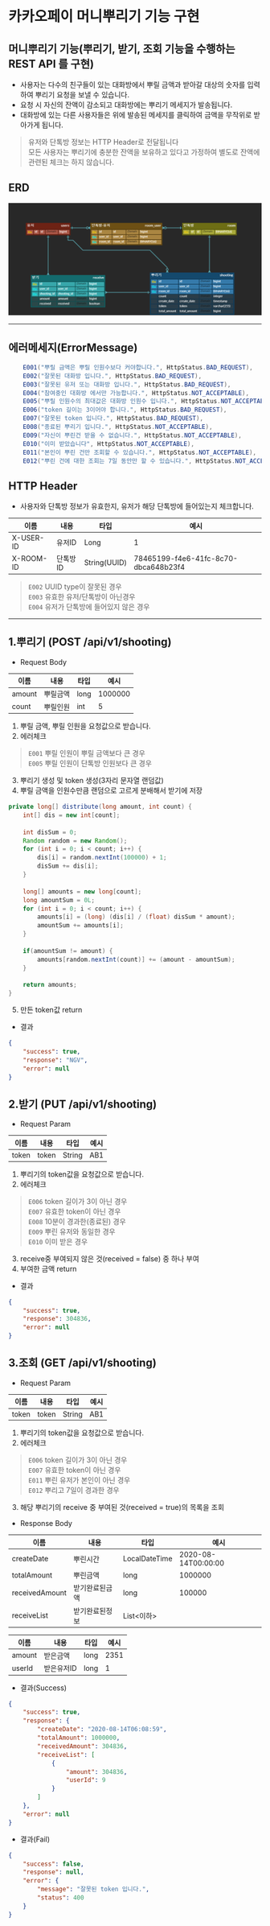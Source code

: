 # 카카오페이 머니뿌리기 기능 구현

머니뿌리기 기능(뿌리기, 받기, 조회 기능을 수행하는 REST API 를 구현)
---
* 사용자는 다수의 친구들이 있는 대화방에서 뿌릴 금액과 받아갈 대상의 숫자를 입력하여 뿌리기 요청을 보낼 수 있습니다.
* 요청 시 자신의 잔액이 감소되고 대화방에는 뿌리기 메세지가 발송됩니다.
* 대화방에 있는 다른 사용자들은 위에 발송된 메세지를 클릭하여 금액을 무작위로 받아가게 됩니다. 
> 유저와 단톡방 정보는 HTTP Header로 전달됩니다   
> 모든 사용자는 뿌리기에 충분한 잔액을 보유하고 있다고 가정하여 별도로 잔액에 관련된 체크는 하지 않습니다.   

ERD
---
![erd](./erd.png)





***




에러메세지(ErrorMessage)
---
```java
    E001("뿌릴 금액은 뿌릴 인원수보다 커야합니다.", HttpStatus.BAD_REQUEST),
    E002("잘못된 대화방 입니다.", HttpStatus.BAD_REQUEST),
    E003("잘못된 유저 또는 대화방 입니다.", HttpStatus.BAD_REQUEST),
    E004("참여중인 대화방 에서만 가능합니다.", HttpStatus.NOT_ACCEPTABLE),
    E005("뿌릴 인원수의 최대값은 대화방 인원수 입니다.", HttpStatus.NOT_ACCEPTABLE),
    E006("token 길이는 3이어야 합니다.", HttpStatus.BAD_REQUEST),
    E007("잘못된 token 입니다.", HttpStatus.BAD_REQUEST),
    E008("종료된 뿌리기 입니다.", HttpStatus.NOT_ACCEPTABLE),
    E009("자신이 뿌린건 받을 수 없습니다.", HttpStatus.NOT_ACCEPTABLE),
    E010("이미 받았습니다", HttpStatus.NOT_ACCEPTABLE),
    E011("본인이 뿌린 건만 조회할 수 있습니다.", HttpStatus.NOT_ACCEPTABLE),
    E012("뿌린 건에 대한 조회는 7일 동안만 할 수 있습니다.", HttpStatus.NOT_ACCEPTABLE);
```


HTTP Header
---
* 사용자와 단톡방 정보가 유효한지, 유저가 해당 단톡방에 들어있는지 체크합니다.

|이름|내용|타입|예시|
|---------|------|--------------|-------------------------------------|
|X-USER-ID|유저ID|Long|1|
|X-ROOM-ID|단톡방ID|String(UUID)|78465199-f4e6-41fc-8c70-dbca648b23f4|

> ```E002``` UUID type이 잘못된 경우   
> ```E003``` 유효한 유저/단톡방이 아닌경우   
> ```E004``` 유저가 단톡방에 들어있지 않은 경우    

***


 1.뿌리기 (POST /api/v1/shooting)
---
* Request Body

|이름|내용|타입|예시|
|------|------|-------|-----------------------|
|amount|뿌릴금액|long|1000000|
|count|뿌릴인원|int|5|

1. 뿌릴 금액, 뿌릴 인원을 요청값으로 받습니다.
2. 에러체크
> ```E001``` 뿌릴 인원이 뿌릴 금액보다 큰 경우   
> ```E005``` 뿌릴 인원이 단톡방 인원보다 큰 경우   
3. 뿌리기 생성 및 token 생성(3자리 문자열 랜덤값)
4. 뿌릴 금액을 인원수만큼 랜덤으로 고르게 분배해서 받기에 저장
```java
private long[] distribute(long amount, int count) {
    int[] dis = new int[count];

    int disSum = 0;
    Random random = new Random();
    for (int i = 0; i < count; i++) {
        dis[i] = random.nextInt(100000) + 1;
        disSum += dis[i];
    }

    long[] amounts = new long[count];
    long amountSum = 0L;
    for (int i = 0; i < count; i++) {
        amounts[i] = (long) (dis[i] / (float) disSum * amount);
        amountSum += amounts[i];
    }

    if(amountSum != amount) {
        amounts[random.nextInt(count)] += (amount - amountSum);
    }

    return amounts;
}
```
5. 만든 token값 return   

* 결과
```json
{
    "success": true,
    "response": "NGV",
    "error": null
}
```


2.받기 (PUT /api/v1/shooting)
---
* Request Param

|이름|내용|타입|예시|
|------|------|-------|----------------|
|token|token|String|AB1|

1. 뿌리기의 token값을 요청값으로 받습니다.
2. 에러체크
> ```E006``` token 길이가 3이 아닌 경우   
> ```E007``` 유효한 token이 아닌 경우   
> ```E008``` 10분이 경과한(종료된) 경우   
> ```E009``` 뿌린 유저와 동일한 경우   
> ```E010``` 이미 받은 경우   
3. receive중 부여되지 않은 것(received = false) 중 하나 부여
4. 부여한 금액 return

* 결과
```json
{
    "success": true,
    "response": 304836,
    "error": null
}
```


3.조회 (GET /api/v1/shooting)
---
* Request Param

|이름|내용|타입|예시|
|------|------|-------|----------------|
|token|token|String|AB1|

1. 뿌리기의 token값을 요청값으로 받습니다.
2. 에러체크
> ```E006``` token 길이가 3이 아닌 경우   
> ```E007``` 유효한 token이 아닌 경우   
> ```E011``` 뿌린 유저가 본인이 아닌 경우   
> ```E012``` 뿌리고 7일이 경과한 경우   
3. 해당 뿌리기의 receive 중 부여된 것(received = true)의 목록을 조회

* Response Body

|이름|내용|타입|예시|
|----------|------|-------|-----------------------|
|createDate|뿌린시간|LocalDateTime|2020-08-14T00:00:00|
|totalAmount|뿌린금액|long|1000000|
|receivedAmount|받기완료된금액|long|100000|
|receiveList|받기완료된정보|List<이하>||

|이름|내용|타입|예시|
|------|--------|-------|-----------|
|amount|받은금액|long|2351|
|userId|받은유저ID|long|1|

* 결과(Success)
```json
{
    "success": true,
    "response": {
        "createDate": "2020-08-14T06:08:59",
        "totalAmount": 1000000,
        "receivedAmount": 304836,
        "receiveList": [
            {
                "amount": 304836,
                "userId": 9
            }
        ]
    },
    "error": null
}
```

* 결과(Fail)
```json
{
    "success": false,
    "response": null,
    "error": {
        "message": "잘못된 token 입니다.",
        "status": 400
    }
}
```

